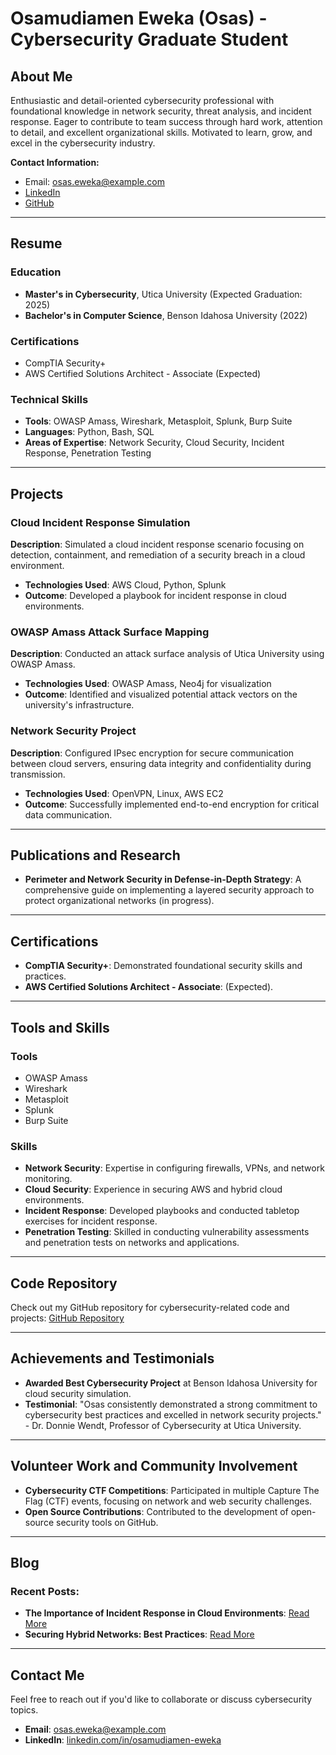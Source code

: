 # Osamudiamen Eweka (Osas) - Cybersecurity Graduate Student

## About Me
Enthusiastic and detail-oriented cybersecurity professional with foundational knowledge in network security, threat analysis, and incident response. Eager to contribute to team success through hard work, attention to detail, and excellent organizational skills. Motivated to learn, grow, and excel in the cybersecurity industry.

**Contact Information:**
- Email: osas.eweka@example.com
- [LinkedIn](https://www.linkedin.com/in/osamudiamen-eweka)
- [GitHub](https://github.com/osas-eweka)

---

## Resume

### Education
- **Master's in Cybersecurity**, Utica University (Expected Graduation: 2025)
- **Bachelor's in Computer Science**, Benson Idahosa University (2022)

### Certifications
- CompTIA Security+
- AWS Certified Solutions Architect - Associate (Expected)

### Technical Skills
- **Tools**: OWASP Amass, Wireshark, Metasploit, Splunk, Burp Suite
- **Languages**: Python, Bash, SQL
- **Areas of Expertise**: Network Security, Cloud Security, Incident Response, Penetration Testing

---

## Projects

### Cloud Incident Response Simulation
**Description**: Simulated a cloud incident response scenario focusing on detection, containment, and remediation of a security breach in a cloud environment.
- **Technologies Used**: AWS Cloud, Python, Splunk
- **Outcome**: Developed a playbook for incident response in cloud environments.

### OWASP Amass Attack Surface Mapping
**Description**: Conducted an attack surface analysis of Utica University using OWASP Amass.
- **Technologies Used**: OWASP Amass, Neo4j for visualization
- **Outcome**: Identified and visualized potential attack vectors on the university's infrastructure.

### Network Security Project
**Description**: Configured IPsec encryption for secure communication between cloud servers, ensuring data integrity and confidentiality during transmission.
- **Technologies Used**: OpenVPN, Linux, AWS EC2
- **Outcome**: Successfully implemented end-to-end encryption for critical data communication.

---

## Publications and Research

- **Perimeter and Network Security in Defense-in-Depth Strategy**: A comprehensive guide on implementing a layered security approach to protect organizational networks (in progress).

---

## Certifications

- **CompTIA Security+**: Demonstrated foundational security skills and practices.
- **AWS Certified Solutions Architect - Associate**: (Expected).

---

## Tools and Skills

### Tools
- OWASP Amass
- Wireshark
- Metasploit
- Splunk
- Burp Suite

### Skills
- **Network Security**: Expertise in configuring firewalls, VPNs, and network monitoring.
- **Cloud Security**: Experience in securing AWS and hybrid cloud environments.
- **Incident Response**: Developed playbooks and conducted tabletop exercises for incident response.
- **Penetration Testing**: Skilled in conducting vulnerability assessments and penetration tests on networks and applications.

---

## Code Repository

Check out my GitHub repository for cybersecurity-related code and projects: [GitHub Repository](https://github.com/osas-eweka)

---

## Achievements and Testimonials

- **Awarded Best Cybersecurity Project** at Benson Idahosa University for cloud security simulation.
- **Testimonial**: "Osas consistently demonstrated a strong commitment to cybersecurity best practices and excelled in network security projects." - Dr. Donnie Wendt, Professor of Cybersecurity at Utica University.

---

## Volunteer Work and Community Involvement

- **Cybersecurity CTF Competitions**: Participated in multiple Capture The Flag (CTF) events, focusing on network and web security challenges.
- **Open Source Contributions**: Contributed to the development of open-source security tools on GitHub.

---

## Blog

### Recent Posts:
- **The Importance of Incident Response in Cloud Environments**: [Read More](https://example.com)
- **Securing Hybrid Networks: Best Practices**: [Read More](https://example.com)

---

## Contact Me
Feel free to reach out if you'd like to collaborate or discuss cybersecurity topics.

- **Email**: osas.eweka@example.com
- **LinkedIn**: [linkedin.com/in/osamudiamen-eweka](https://www.linkedin.com/in/osamudiamen-eweka)
